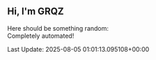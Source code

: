 ## Hi, I'm GRQZ
Here should be something random:  
Completely automated!

Last Update: 2025-08-05 01:01:13.095108+00:00
